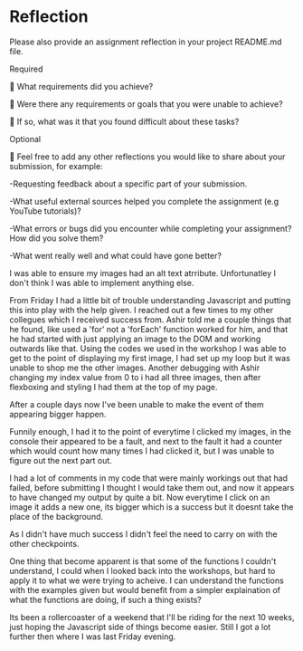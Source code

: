 # Reflection

Please also provide an assignment reflection in your project README.md file.

Required

🎯 What requirements did you achieve?

🎯 Were there any requirements or goals that you were unable to achieve?

🎯 If so, what was it that you found difficult about these tasks?

Optional

🏹 Feel free to add any other reflections you would like to share about your submission, for example:

-Requesting feedback about a specific part of your submission.

-What useful external sources helped you complete the assignment (e.g YouTube tutorials)?

-What errors or bugs did you encounter while completing your assignment? How did you solve them?

-What went really well and what could have gone better?

I was able to ensure my images had an alt text atrribute. Unfortunatley I don't think I was able to implement anything else.

From Friday I had a little bit of trouble understanding Javascript and putting this into play with the help given.
I reached out a few times to my other collegues which I received success from.
Ashir told me a couple things that he found, like used a 'for' not a 'forEach' function worked for him, and that he had started with just applying an image to the DOM and working outwards like that.
Using the codes we used in the workshop I was able to get to the point of displaying my first image, I had set up my loop but it was unable to shop me the other images. Another debugging with Ashir changing my index value from 0 to i had all three images, then after flexboxing and styling I had them at the top of my page.

After a couple days now I've been unable to make the event of them appearing bigger happen.

Funnily enough, I had it to the point of everytime I clicked my images, in the console their appeared to be a fault, and next to the fault it had a counter which would count how many times I had clicked it, but I was unable to figure out the next part out.

I had a lot of comments in my code that were mainly workings out that had failed, before submitting I thought I would take them out, and now it appears to have changed my output by quite a bit.
Now everytime I click on an image it adds a new one, its bigger which is a success but it doesnt take the place of the background.

As I didn't have much success I didn't feel the need to carry on with the other checkpoints.

One thing that become apparent is that some of the functions I couldn't understand, I could when I looked back into the workshops, but hard to apply it to what we were trying to acheive. I can understand the functions with the examples given but would benefit from a simpler explaination of what the functions are doing, if such a thing exists?

Its been a rollercoaster of a weekend that I'll be riding for the next 10 weeks, just hoping the Javascript side of things become easier. Still I got a lot further then where I was last Friday evening.
